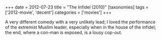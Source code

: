 +++
date = 2012-07-23
title = "The Infidel (2010)"
[taxonomies]
tags = ['2012-movie', 'decent']
categories = ['movies']
+++

A very different comedy with a very unlikely lead; I loved the
performance of the extremist Muslim leader, especially when in the house
of the infidel; the end, where a con-man is exposed, is a lousy cop-out.
